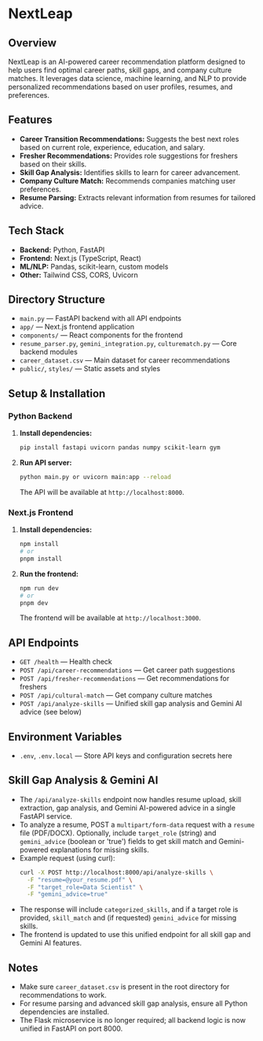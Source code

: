 # NextLeap

## Overview
NextLeap is an AI-powered career recommendation platform designed to help users find optimal career paths, skill gaps, and company culture matches. It leverages data science, machine learning, and NLP to provide personalized recommendations based on user profiles, resumes, and preferences.

## Features
- **Career Transition Recommendations:** Suggests the best next roles based on current role, experience, education, and salary.
- **Fresher Recommendations:** Provides role suggestions for freshers based on their skills.
- **Skill Gap Analysis:** Identifies skills to learn for career advancement.
- **Company Culture Match:** Recommends companies matching user preferences.
- **Resume Parsing:** Extracts relevant information from resumes for tailored advice.

## Tech Stack
- **Backend:** Python, FastAPI
- **Frontend:** Next.js (TypeScript, React)
- **ML/NLP:** Pandas, scikit-learn, custom models
- **Other:** Tailwind CSS, CORS, Uvicorn

## Directory Structure
- `main.py` — FastAPI backend with all API endpoints
- `app/` — Next.js frontend application
- `components/` — React components for the frontend
- `resume_parser.py`, `gemini_integration.py`, `culturematch.py` — Core backend modules
- `career_dataset.csv` — Main dataset for career recommendations
- `public/`, `styles/` — Static assets and styles

## Setup & Installation
### Python Backend
1. **Install dependencies:**
   ```bash
   pip install fastapi uvicorn pandas numpy scikit-learn gym
   ```
2. **Run API server:**
   ```bash
   python main.py or uvicorn main:app --reload
   ```
   The API will be available at `http://localhost:8000`.

### Next.js Frontend
1. **Install dependencies:**
   ```bash
   npm install
   # or
   pnpm install
   ```
2. **Run the frontend:**
   ```bash
   npm run dev
   # or
   pnpm dev
   ```
   The frontend will be available at `http://localhost:3000`.

## API Endpoints
- `GET /health` — Health check
- `POST /api/career-recommendations` — Get career path suggestions
- `POST /api/fresher-recommendations` — Get recommendations for freshers
- `POST /api/cultural-match` — Get company culture matches
- `POST /api/analyze-skills` — Unified skill gap analysis and Gemini AI advice (see below)

## Environment Variables
- `.env`, `.env.local` — Store API keys and configuration secrets here

## Skill Gap Analysis & Gemini AI
- The `/api/analyze-skills` endpoint now handles resume upload, skill extraction, gap analysis, and Gemini AI-powered advice in a single FastAPI service.
- To analyze a resume, POST a `multipart/form-data` request with a `resume` file (PDF/DOCX). Optionally, include `target_role` (string) and `gemini_advice` (boolean or 'true') fields to get skill match and Gemini-powered explanations for missing skills.
- Example request (using curl):
  ```bash
  curl -X POST http://localhost:8000/api/analyze-skills \
    -F "resume=@your_resume.pdf" \
    -F "target_role=Data Scientist" \
    -F "gemini_advice=true"
  ```
- The response will include `categorized_skills`, and if a target role is provided, `skill_match` and (if requested) `gemini_advice` for missing skills.
- The frontend is updated to use this unified endpoint for all skill gap and Gemini AI features.

## Notes
- Make sure `career_dataset.csv` is present in the root directory for recommendations to work.
- For resume parsing and advanced skill gap analysis, ensure all Python dependencies are installed.
- The Flask microservice is no longer required; all backend logic is now unified in FastAPI on port 8000.
